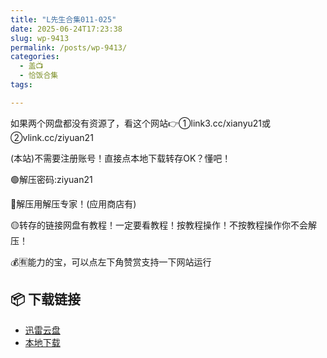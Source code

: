 ```yaml
---
title: "L先生合集011-025"
date: 2025-06-24T17:23:38
slug: wp-9413
permalink: /posts/wp-9413/
categories:
  - 盖📺
  - 恰饭合集
tags:

---
```


如果两个网盘都没有资源了，看这个网站👉①link3.cc/xianyu21或②vlink.cc/ziyuan21

(本站)不需要注册账号！直接点本地下载转存OK？懂吧！

🟢解压密码:ziyuan21

🔵解压用解压专家！(应用商店有)

🟡转存的链接网盘有教程！一定要看教程！按教程操作！不按教程操作你不会解压！

💰🈶能力的宝，可以点左下角赞赏支持一下网站运行

## 📦 下载链接
- [迅雷云盘](https://blziyuan21.com/pay-download/9413?key=c16197a937&down_id=0)
- [本地下载](https://blziyuan21.com/pay-download/9413?key=c16197a937&down_id=1)

